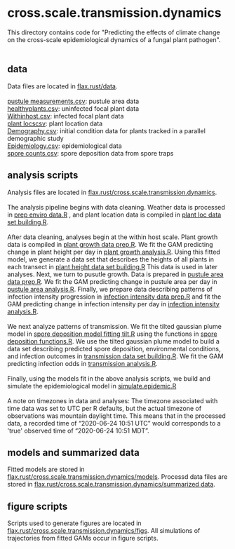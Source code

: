 # cross.scale.transmission.dynamics
This directory contains code for "Predicting the effects of climate change on the cross-scale epidemiological dynamics of a fungal plant pathogen". <br /> <br />

## data
Data files are located in <a href="https://github.com/ianfmiller/flax.rust/blob/main/data/">flax.rust/data</a>. <br> <br>
<a href="https://github.com/ianfmiller/flax.rust/blob/main/data/pustule measurements.csv">pustule measurements.csv</a>: pustule area data <br>
<a href="https://github.com/ianfmiller/flax.rust/blob/main/data/healthyplants.csv">healthyplants.csv</a>: uninfected focal plant data <br>
<a href="https://github.com/ianfmiller/flax.rust/blob/main/data/Withinhost.csv">Withinhost.csv</a>: infected focal plant data <br>
<a href="https://github.com/ianfmiller/flax.rust/blob/main/data/plant locs.csv">plant locscsv</a>: plant location data <br>
<a href="https://github.com/ianfmiller/flax.rust/blob/main/data/Demography.csv">Demography.csv</a>: initial condition data for plants tracked in a parallel demographic study <br>
<a href="https://github.com/ianfmiller/flax.rust/blob/main/data/Epidemiology.csv">Epidemiology.csv</a>: epidemiological data <br>
<a href="https://github.com/ianfmiller/flax.rust/blob/main/data/spore counts.csv">spore counts.csv</a>: spore deposition data from spore traps <br>

## analysis scripts
Analysis files are located in <a href="https://github.com/ianfmiller/flax.rust/blob/main/cross.scale.transmission.dynamics">flax.rust/cross.scale.transmission.dynamics</a>. <br><br>
The analysis pipeline begins with data cleaning. Weather data is processed in <a href="https://github.com/ianfmiller/flax.rust/blob/main/cross.scale.transmission.dynamics/prep.enviro.data.R">prep enviro data.R</a> , and plant location data is compiled in <a href="https://github.com/ianfmiller/flax.rust/blob/main/cross.scale.transmission.dynamics/plant loc data set building.R">plant loc data set building.R</a>. <br /> <br />
After data cleaning, analyses begin at the within host scale. Plant growth data is compiled in <a href="https://github.com/ianfmiller/flax.rust/blob/main/cross.scale.transmission.dynamics/plant growth data prep.R">plant growth data prep.R</a>. We fit the GAM predicting change in plant height per day in
<a href="https://github.com/ianfmiller/flax.rust/blob/main/cross.scale.transmission.dynamics/plant growth analysis.R">plant growth analysis.R</a>. Using this fitted model, we generate a data set that describes the heights of all plants in each transect in <a href="https://github.com/ianfmiller/flax.rust/blob/main/cross.scale.transmission.dynamics/plant height dataset building.R">plant height data set building.R</a> This data is used in later analyses. Next, we turn to pusutle growth. Data is prepared in <a href="https://github.com/ianfmiller/flax.rust/blob/main/cross.scale.transmission.dynamics/pustule area data prep.R">pustule area data prep.R</a>. We fit the GAM predicting change in pustule area per day in
<a href="https://github.com/ianfmiller/flax.rust/blob/main/cross.scale.transmission.dynamics/pustule area analysis.R">pustule area analysis.R</a>. Finally, we prepare data describing patterns of infection intensity progression in <a href="https://github.com/ianfmiller/flax.rust/blob/main/cross.scale.transmission.dynamics/infection intensity data prep.R">infection intensity data prep.R</a> and fit the GAM predicting change in infection intensity per day in <a href="https://github.com/ianfmiller/flax.rust/blob/main/cross.scale.transmission.dynamics/infection intensity analysis.R">infection intensity analysis.R</a>. <br /> <br />
We next analyze patterns of transmission. We fit the tilted gaussian plume model in 
<a href="https://github.com/ianfmiller/flax.rust/blob/main/cross.scale.transmission.dynamics/spore deposition model fitting tilt.R">spore deposition model fitting tilt.R</a> using the functions in <a href="https://github.com/ianfmiller/flax.rust/blob/main/cross.scale.transmission.dynamics/spore deposition functions.R">spore deposition functions.R</a>. We use the tilted gaussian plume model to build a data set describing predicted spore deposition, environmental conditions, and infection outcomes in <a href="https://github.com/ianfmiller/flax.rust/blob/main/cross.scale.transmission.dynamics/transmission data set building.R">transmission data set building.R</a>. We fit the GAM predicting infection odds in <a href="https://github.com/ianfmiller/flax.rust/blob/main/cross.scale.transmission.dynamics/transmission analysis.R">transmission analysis.R</a>.<br /> <br />
Finally, using the models fit in the above analysis scripts, we build and simulate the epidemiological model in <a href="https://github.com/ianfmiller/flax.rust/blob/main/cross.scale.transmission.dynamics/simulate.epidemic.R">simulate.epidemic.R</a><br /> <br />
A note on timezones in data and analyses: The timezone associated with time data was set to UTC per R defaults, but the actual timezone of observations was mountain daylight time. This means that in the processed data, a recorded time of “2020-06-24 10:51 UTC” would corresponds to a 'true' observed time of “2020-06-24 10:51 MDT”. 

## models and summarized data

Fitted models are stored in <a href="https://github.com/ianfmiller/flax.rust/blob/main/cross.scale.transmission.dynamics/models">flax.rust/cross.scale.transmission.dynamics/models</a>. Processd data files are stored in <a href="https://github.com/ianfmiller/flax.rust/blob/main/cross.scale.transmission.dynamics/models">flax.rust/cross.scale.transmission.dynamics/summarized data</a>.
  
## figure scripts

Scripts used to generate figures are located in <a href="https://github.com/ianfmiller/flax.rust/blob/main/cross.scale.transmission.dynamics/figs">flax.rust/cross.scale.transmission.dynamics/figs</a>. All simulations of trajectories from fitted GAMs occur in figure scripts.
